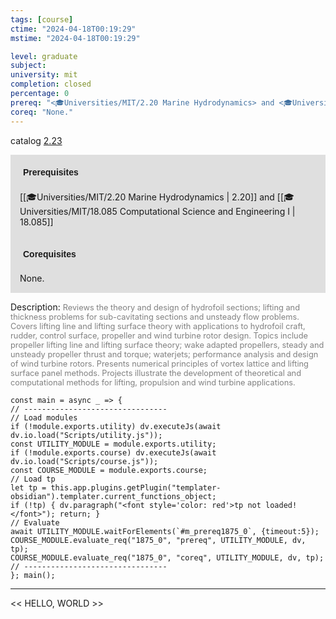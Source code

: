 ```yaml
---
tags: [course]
ctime: "2024-04-18T00:19:29"
mstime: "2024-04-18T00:19:29"

level: graduate
subject: 
university: mit
completion: closed
percentage: 0
prereq: "<🎓Universities/MIT/2.20 Marine Hydrodynamics> and <🎓Universities/MIT/18.085 Computational Science and Engineering I>"
coreq: "None."
---
```


catalog [2.23](http://student.mit.edu/catalog/m2b.html#2.23)

<span style="display: block; padding: 15px; background-color: rgb(100, 100, 100, 0.2);"><font id="m_prereq1875_0" style="display: block; font-family: Arial, sans-serif; font-weight: bold; padding: 5px">Prerequisites</font><br><span id="prereq1875_0">[[🎓Universities/MIT/2.20 Marine Hydrodynamics | 2.20]] and [[🎓Universities/MIT/18.085 Computational Science and Engineering I | 18.085]]</span></span>
<span style="display: block; padding: 15px; background-color: rgb(100, 100, 100, 0.2);"><font id="m_coreq1875_0" style="display: block; font-family: Arial, sans-serif; font-weight: bold; padding: 5px">Corequisites</font><br><span id="coreq1875_0">None.</span></span>

<font style="">Description:</font>
<font style="color: grey; font-size: 0.8rem;">Reviews the theory and design of hydrofoil sections; lifting and thickness problems for sub-cavitating sections and unsteady flow problems. Covers lifting line and lifting surface theory with applications to hydrofoil craft, rudder, control surface, propeller and wind turbine rotor design. Topics include propeller lifting line and lifting surface theory; wake adapted propellers, steady and unsteady propeller thrust and torque; waterjets; performance analysis and design of wind turbine rotors. Presents numerical principles of vortex lattice and lifting surface panel methods. Projects illustrate the development of theoretical and computational methods for lifting, propulsion and wind turbine applications.</font>

```dataviewjs
const main = async _ => {
// --------------------------------
// Load modules
if (!module.exports.utility) dv.executeJs(await dv.io.load("Scripts/utility.js"));
const UTILITY_MODULE = module.exports.utility;
if (!module.exports.course) dv.executeJs(await dv.io.load("Scripts/course.js"));
const COURSE_MODULE = module.exports.course;
// Load tp
let tp = this.app.plugins.getPlugin("templater-obsidian").templater.current_functions_object;
if (!tp) { dv.paragraph("<font style='color: red'>tp not loaded!</font>"); return; }
// Evaluate
await UTILITY_MODULE.waitForElements(`#m_prereq1875_0`, {timeout:5});
COURSE_MODULE.evaluate_req("1875_0", "prereq", UTILITY_MODULE, dv, tp);
COURSE_MODULE.evaluate_req("1875_0", "coreq", UTILITY_MODULE, dv, tp);
// --------------------------------
}; main();
```

---

<< HELLO, WORLD >>

